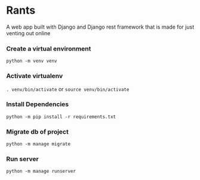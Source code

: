# Rants
A web app built with Django and Django rest framework that is made for just venting out online

### Create a virtual environment
`python -m venv venv`

### Activate virtualenv
`. venv/bin/activate` or `source venv/bin/activate`

### Install Dependencies
`python -m pip install -r requirements.txt`

### Migrate db of project
`python -m manage migrate`

### Run server
`python -m manage runserver`
